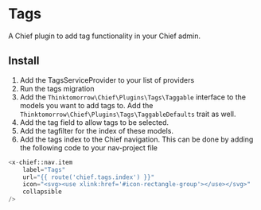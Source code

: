 # Tags
A Chief plugin to add tag functionality in your Chief admin. 

## Install
1. Add the TagsServiceProvider to your list of providers
2. Run the tags migration
3. Add the `Thinktomorrow\Chief\Plugins\Tags\Taggable` interface to the models you want to add tags to. Add the `Thinktomorrow\Chief\Plugins\Tags\TaggableDefaults` trait as well.
4. Add the tag field to allow tags to be selected.
5. Add the tagfilter for the index of these models.
6. Add the tags index to the Chief navigation. This can be done by adding the following code to your nav-project file
```php 
<x-chief::nav.item
    label="Tags"
    url="{{ route('chief.tags.index') }}"
    icon="<svg><use xlink:href='#icon-rectangle-group'></use></svg>"
    collapsible
/>
```
